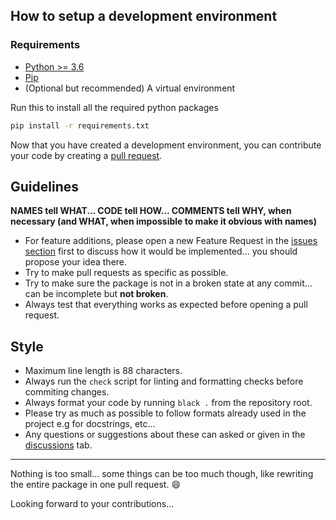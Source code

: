 ## How to setup a development environment
### Requirements
- [Python >= 3.6](https://www.python.org/)
- [Pip](https://pip.pypa.io/en/stable/installation/)
- (Optional but recommended) A virtual environment

Run this to install all the required python packages
```sh
pip install -r requirements.txt
```

Now that you have created a development environment, you can contribute your code by creating a [pull request](https://github.com/AnonymouX47/term-img/pulls).

## Guidelines
**NAMES tell WHAT... CODE tell HOW... COMMENTS tell WHY, when necessary (and WHAT, when impossible to make it obvious with names)**

- For feature additions, please open a new Feature Request in the [issues section](https://github.com/AnonymouX47/term-img/issues) first to discuss how it would be implemented... you should propose your idea there.
- Try to make pull requests as specific as possible.
- Try to make sure the package is not in a broken state at any commit... can be incomplete but **not broken**.
- Always test that everything works as expected before opening a pull request.

## Style
- Maximum line length is 88 characters.
- Always run the `check` script for linting and formatting checks before commiting changes.
- Always format your code by running `black .` from the repository root.
- Please try as much as possible to follow formats already used in the project e.g for docstrings, etc...
- Any questions or suggestions about these can asked or given in the [discussions](https://github.com/AnonymouX47/term-img/discussions) tab.

* * *

Nothing is too small... some things can be too much though, like rewriting the entire package in one pull request. :smile:

Looking forward to your contributions...